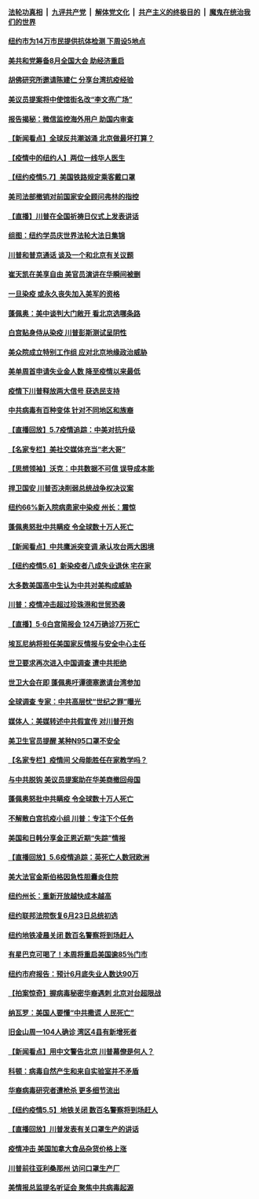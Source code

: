 ####  [法轮功真相](../../../../basic/blob/master/README.md?t=05081531) &nbsp;|&nbsp; [九评共产党](../../../../9ping.md/blob/master/README.md?t=05081531) &nbsp;|&nbsp; [解体党文化](../../../../jtdwh.md/blob/master/README.md?t=05081531)  &nbsp;|&nbsp; [共产主义的终极目的](../../../../gczydzjmd.md/blob/master/README.md?t=05081531) &nbsp;|&nbsp; [魔鬼在统治我们的世界](../../../../mgztzwmdsj.md/blob/master/README.md?t=05081531) 

#### [纽约市为14万市民提供抗体检测 下周设5地点](../pages/nsc412/n12092145.md?t=05081531) 

#### [美共和党筹备8月全国大会 助经济重启](../pages/nsc412/n12092151.md?t=05081531) 

#### [胡佛研究所邀请陈建仁  分享台湾抗疫经验](../pages/nsc412/n12091992.md?t=05081531) 

#### [美议员提案将中使馆街名改“李文亮广场”](../pages/nsc412/n12091710.md?t=05081531) 

#### [报告揭秘：微信监控海外用户 助国内审查](../pages/nsc412/n12091199.md?t=05081531) 

#### [【新闻看点】全球反共潮汹涌 北京做最坏打算？](../pages/nsc412/n12091113.md?t=05081531) 

#### [【疫情中的纽约人】两位一线华人医生](../pages/nsc412/n12091532.md?t=05081531) 

#### [【纽约疫情5.7】美国铁路规定乘客戴口罩](../pages/nsc412/n12090064.md?t=05081531) 

#### [美司法部撤销对前国家安全顾问弗林的指控](../pages/nsc412/n12091248.md?t=05081531) 

#### [【直播】川普在全国祈祷日仪式上发表讲话](../pages/nsc412/n12091171.md?t=05081531) 

#### [组图：纽约学员庆世界法轮大法日集锦](../pages/nsc412/n12086160.md?t=05081531) 

#### [川普和普京通话 谈及一个和北京有关议题](../pages/nsc412/n12091002.md?t=05081531) 

#### [崔天凯在美享自由 美官员演讲在华瞬间被删](../pages/nsc412/n12091125.md?t=05081531) 

#### [一旦染疫 或永久丧失加入美军的资格](../pages/nsc412/n12090771.md?t=05081531) 

#### [蓬佩奥：美中谈判大门敞开 看北京选哪条路](../pages/nsc412/n12090857.md?t=05081531) 

#### [白宫贴身侍从染疫 川普彭斯测试呈阴性](../pages/nsc412/n12090846.md?t=05081531) 

#### [美众院成立特别工作组 应对北京地缘政治威胁](../pages/nsc412/n12090766.md?t=05081531) 

#### [美单周首申请失业金人数 降至疫情以来最低](../pages/nsc412/n12090657.md?t=05081531) 

#### [疫情下川普释放两大信号 获选民支持](../pages/nsc412/n12090430.md?t=05081531) 

#### [中共病毒有百种变体 针对不同地区和族裔](../pages/nsc412/n12090534.md?t=05081531) 

#### [【直播回放】5.7疫情追踪：中美对抗升级](../pages/nsc412/n12090116.md?t=05081531) 

#### [【名家专栏】美社交媒体充当“老大哥”](../pages/nsc412/n12085029.md?t=05081531) 

#### [【思想领袖】沃克：中共数据不可信 误导成本能](../pages/nsc412/n12015373.md?t=05081531) 

#### [捍卫国安 川普否决削弱总统战争权决议案](../pages/nsc412/n12088849.md?t=05081531) 

#### [纽约66%新入院病患家中染疫 州长：震惊](../pages/nsc412/n12088611.md?t=05081531) 

#### [蓬佩奥怒批中共瞒疫 令全球数十万人死亡](../pages/nsc412/n12088357.md?t=05081531) 

#### [【新闻看点】中共鹰派突变调 承认攻台两大困境](../pages/nsc412/n12087990.md?t=05081531) 

#### [【纽约疫情5.6】新染疫者八成失业退休 宅在家](../pages/nsc412/n12087316.md?t=05081531) 

#### [大多数美国高中生认为中共对美构成威胁](../pages/nsc412/n12088503.md?t=05081531) 

#### [川普：疫情冲击超过珍珠港和世贸恐袭](../pages/nsc412/n12088478.md?t=05081531) 

#### [【直播】5·6白宫简报会 124万确诊7万死亡](../pages/nsc412/n12088360.md?t=05081531) 

#### [埃瓦尼纳将担任美国家反情报与安全中心主任](../pages/nsc412/n12088497.md?t=05081531) 

#### [世卫要求再次进入中国调查 遭中共拒绝](../pages/nsc412/n12088138.md?t=05081531) 

#### [世卫大会在即 蓬佩奥吁谭德塞邀请台湾参加](../pages/nsc412/n12088309.md?t=05081531) 

#### [全球调查 专家：中共高层忧“世纪之罪”曝光](../pages/nsc412/n12088248.md?t=05081531) 

#### [媒体人：美媒转述中共假宣传 对川普开炮](../pages/nsc412/n12088120.md?t=05081531) 

#### [美卫生官员提醒 某种N95口罩不安全](../pages/nsc412/n12088151.md?t=05081531) 

#### [【名家专栏】疫情间 父母能胜任在家教学吗？](../pages/nsc412/n12086201.md?t=05081531) 

#### [与中共脱钩 美议员提案助在华美商撤回母国](../pages/nsc412/n12088055.md?t=05081531) 

#### [蓬佩奥怒批中共瞒疫 令全球数十万人死亡](../pages/nsc412/n12087868.md?t=05081531) 

#### [不解散白宫抗疫小组 川普：专注下个任务](../pages/nsc412/n12087904.md?t=05081531) 

#### [美国和日韩分享金正恩近期“失踪”情报](../pages/nsc412/n12087507.md?t=05081531) 

#### [【直播回放】5.6疫情追踪：英死亡人数冠欧洲](../pages/nsc412/n12087417.md?t=05081531) 

#### [美大法官金斯伯格因急性胆囊炎住院](../pages/nsc412/n12086819.md?t=05081531) 

#### [纽约州长：重新开放越快成本越高](../pages/nsc412/n12086593.md?t=05081531) 

#### [纽约联邦法院恢复6月23日总统初选](../pages/nsc412/n12086590.md?t=05081531) 

#### [纽约地铁凌晨关闭 数百名警察将到场赶人](../pages/nsc412/n12086587.md?t=05081531) 

#### [有星巴克可喝了！本周将重启美国逾85％门市](../pages/nsc412/n12086521.md?t=05081531) 

#### [纽约市府报告：预计6月底失业人数达90万](../pages/nsc412/n12086526.md?t=05081531) 

#### [【拍案惊奇】握病毒秘密华裔遇刺 北京对台超限战](../pages/nsc412/n12086030.md?t=05081531) 

#### [纳瓦罗：美国人要懂“中共撒谎 人民死亡”](../pages/nsc412/n12085419.md?t=05081531) 

#### [旧金山周一104人确诊  湾区4县有新增死者](../pages/nsc412/n12086071.md?t=05081531) 

#### [【新闻看点】用中文警告北京 川普幕僚是何人？](../pages/nsc412/n12085506.md?t=05081531) 

#### [科顿：病毒自然产生和来自实验室并不矛盾](../pages/nsc412/n12085647.md?t=05081531) 

#### [华裔病毒研究者遭枪杀 更多细节流出](../pages/nsc412/n12085740.md?t=05081531) 

#### [【纽约疫情5.5】地铁关闭 数百名警察将到场赶人](../pages/nsc412/n12084502.md?t=05081531) 

#### [【直播回放】川普发表有关口罩生产的讲话](../pages/nsc412/n12085548.md?t=05081531) 

#### [疫情冲击 美国加拿大食品杂货价格上涨](../pages/nsc412/n12085691.md?t=05081531) 

#### [川普前往亚利桑那州 访问口罩生产厂](../pages/nsc412/n12085535.md?t=05081531) 

#### [美情报总监提名听证会 聚焦中共病毒起源](../pages/nsc412/n12085337.md?t=05081531) 

